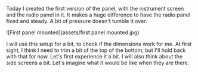 Today I created the first version of the panel, with the instrument screen and the radio panel in it. It makes a huge difference to have the radio panel fixed and steady. A bit of pressure doesn't tumble it over.

![First panel mounted](assets/first panel mounted.jpg)

 I will use this setup for a bit, to check if the dimensions work for me. At first sight, I think I need to trim a bit of the top of the bottom, but I'll hold back with that for now. Let's first experience it a bit. I will also think about the side screens a bit. Let's imagine what it would be like when they are there.